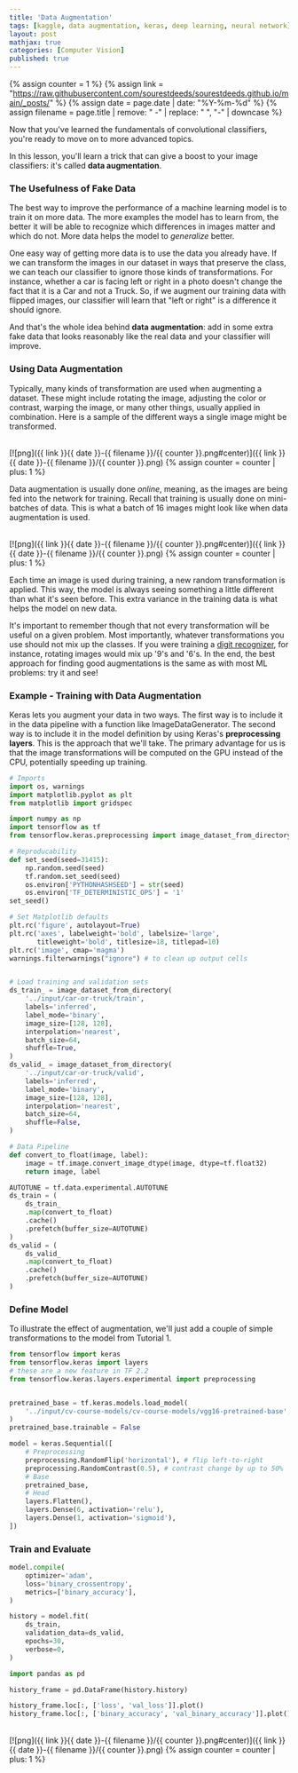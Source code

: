 ```yaml
---
title: 'Data Augmentation'
tags: [kaggle, data augmentation, keras, deep learning, neural network]
layout: post
mathjax: true
categories: [Computer Vision]
published: true
---
```

{% assign counter = 1 %}
{% assign link = "https://raw.githubusercontent.com/sourestdeeds/sourestdeeds.github.io/main/_posts/" %}
{% assign date = page.date | date: "%Y-%m-%d" %}
{% assign filename = page.title | remove: " -" | replace: " ", "-" | downcase %}


Now that you've learned the fundamentals of convolutional classifiers, you're ready to move on to more advanced topics.

In this lesson, you'll learn a trick that can give a boost to your image classifiers: it's called **data augmentation**.

### The Usefulness of Fake Data

The best way to improve the performance of a machine learning model is to train it on more data. The more examples the model has to learn from, the better it will be able to recognize which differences in images matter and which do not. More data helps the model to *generalize* better.

One easy way of getting more data is to use the data you already have. If we can transform the images in our dataset in ways that preserve the class, we can teach our classifier to ignore those kinds of transformations. For instance, whether a car is facing left or right in a photo doesn't change the fact that it is a Car and not a Truck. So, if we augment our training data with flipped images, our classifier will learn that "left or right" is a difference it should ignore.

And that's the whole idea behind **data augmentation**: add in some extra fake data that looks reasonably like the real data and your classifier will improve.

### Using Data Augmentation

Typically, many kinds of transformation are used when augmenting a dataset. These might include rotating the image, adjusting the color or contrast, warping the image, or many other things, usually applied in combination. Here is a sample of the different ways a single image might be transformed.

<br>
[![png]({{ link }}{{ date }}-{{ filename }}/{{ counter }}.png#center)]({{ link }}{{ date }}-{{ filename }}/{{ counter }}.png)
{% assign counter = counter | plus: 1 %} 
<br>

Data augmentation is usually done *online*, meaning, as the images are being fed into the network for training. Recall that training is usually done on mini-batches of data. This is what a batch of 16 images might look like when data augmentation is used.

<br>
[![png]({{ link }}{{ date }}-{{ filename }}/{{ counter }}.png#center)]({{ link }}{{ date }}-{{ filename }}/{{ counter }}.png)
{% assign counter = counter | plus: 1 %} 
<br>

Each time an image is used during training, a new random transformation is applied. This way, the model is always seeing something a little different than what it's seen before. This extra variance in the training data is what helps the model on new data.

It's important to remember though that not every transformation will be useful on a given problem. Most importantly, whatever transformations you use should not mix up the classes. If you were training a [digit recognizer](https://www.kaggle.com/c/digit-recognizer), for instance, rotating images would mix up '9's and '6's. In the end, the best approach for finding good augmentations is the same as with most ML problems: try it and see!

### Example - Training with Data Augmentation

Keras lets you augment your data in two ways. The first way is to include it in the data pipeline with a function like ImageDataGenerator. The second way is to include it in the model definition by using Keras's **preprocessing layers**. This is the approach that we'll take. The primary advantage for us is that the image transformations will be computed on the GPU instead of the CPU, potentially speeding up training.

```python
# Imports
import os, warnings
import matplotlib.pyplot as plt
from matplotlib import gridspec

import numpy as np
import tensorflow as tf
from tensorflow.keras.preprocessing import image_dataset_from_directory

# Reproducability
def set_seed(seed=31415):
    np.random.seed(seed)
    tf.random.set_seed(seed)
    os.environ['PYTHONHASHSEED'] = str(seed)
    os.environ['TF_DETERMINISTIC_OPS'] = '1'
set_seed()

# Set Matplotlib defaults
plt.rc('figure', autolayout=True)
plt.rc('axes', labelweight='bold', labelsize='large',
       titleweight='bold', titlesize=18, titlepad=10)
plt.rc('image', cmap='magma')
warnings.filterwarnings("ignore") # to clean up output cells


# Load training and validation sets
ds_train_ = image_dataset_from_directory(
    '../input/car-or-truck/train',
    labels='inferred',
    label_mode='binary',
    image_size=[128, 128],
    interpolation='nearest',
    batch_size=64,
    shuffle=True,
)
ds_valid_ = image_dataset_from_directory(
    '../input/car-or-truck/valid',
    labels='inferred',
    label_mode='binary',
    image_size=[128, 128],
    interpolation='nearest',
    batch_size=64,
    shuffle=False,
)

# Data Pipeline
def convert_to_float(image, label):
    image = tf.image.convert_image_dtype(image, dtype=tf.float32)
    return image, label

AUTOTUNE = tf.data.experimental.AUTOTUNE
ds_train = (
    ds_train_
    .map(convert_to_float)
    .cache()
    .prefetch(buffer_size=AUTOTUNE)
)
ds_valid = (
    ds_valid_
    .map(convert_to_float)
    .cache()
    .prefetch(buffer_size=AUTOTUNE)
)
```

### Define Model

To illustrate the effect of augmentation, we'll just add a couple of simple transformations to the model from Tutorial 1.

```python
from tensorflow import keras
from tensorflow.keras import layers
# these are a new feature in TF 2.2
from tensorflow.keras.layers.experimental import preprocessing


pretrained_base = tf.keras.models.load_model(
    '../input/cv-course-models/cv-course-models/vgg16-pretrained-base',
)
pretrained_base.trainable = False

model = keras.Sequential([
    # Preprocessing
    preprocessing.RandomFlip('horizontal'), # flip left-to-right
    preprocessing.RandomContrast(0.5), # contrast change by up to 50%
    # Base
    pretrained_base,
    # Head
    layers.Flatten(),
    layers.Dense(6, activation='relu'),
    layers.Dense(1, activation='sigmoid'),
])
```

### Train and Evaluate

```python
model.compile(
    optimizer='adam',
    loss='binary_crossentropy',
    metrics=['binary_accuracy'],
)

history = model.fit(
    ds_train,
    validation_data=ds_valid,
    epochs=30,
    verbose=0,
)
```

```python
import pandas as pd

history_frame = pd.DataFrame(history.history)

history_frame.loc[:, ['loss', 'val_loss']].plot()
history_frame.loc[:, ['binary_accuracy', 'val_binary_accuracy']].plot();
```

<br>
[![png]({{ link }}{{ date }}-{{ filename }}/{{ counter }}.png#center)]({{ link }}{{ date }}-{{ filename }}/{{ counter }}.png)
{% assign counter = counter | plus: 1 %} 
<br>





